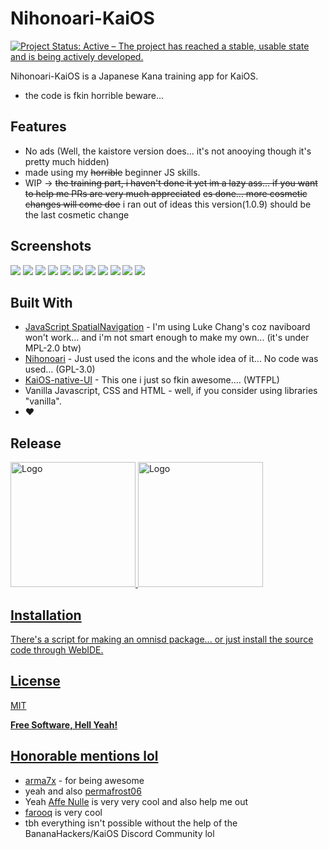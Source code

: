 # Nihonoari-KaiOS

[![Project Status: Active – The project has reached a stable, usable state and is being actively developed.](https://www.repostatus.org/badges/latest/active.svg)](https://www.repostatus.org/#active)


Nihonoari-KaiOS is a Japanese Kana training app for KaiOS.

- the code is fkin horrible beware...

## Features

- No ads (Well, the kaistore version does... it's not anooying though it's pretty much hidden)
- made using my ~~horrible~~ beginner JS skills. 
- WIP -> ~~the training part, i haven't done it yet im a lazy ass... if you want to help me PRs are very much appreciated~~ ~~es done... more cosmetic changes will come doe~~ i ran out of ideas this version(1.0.9) should be the last cosmetic change

## Screenshots

![](https://raw.githubusercontent.com/cyan-2048/Nihonoari-KaiOS/main/screenshots/upload%20to%20KaiStore/mayn.png)
![](https://raw.githubusercontent.com/cyan-2048/Nihonoari-KaiOS/main/screenshots/bfrrrr.png)
![](https://raw.githubusercontent.com/cyan-2048/Nihonoari-KaiOS/main/screenshots/pilika.png)
![](https://raw.githubusercontent.com/cyan-2048/Nihonoari-KaiOS/main/screenshots/upload%20to%20KaiStore/pi.png)
![](https://raw.githubusercontent.com/cyan-2048/Nihonoari-KaiOS/main/screenshots/upload%20to%20KaiStore/tamaka.png)
![](https://raw.githubusercontent.com/cyan-2048/Nihonoari-KaiOS/main/screenshots/upload%20to%20KaiStore/malika.png)
![](https://raw.githubusercontent.com/cyan-2048/Nihonoari-KaiOS/main/screenshots/upload%20to%20KaiStore/shtatishtiks.png)
![](https://raw.githubusercontent.com/cyan-2048/Nihonoari-KaiOS/main/screenshots/3.png)
![](https://raw.githubusercontent.com/cyan-2048/Nihonoari-KaiOS/main/screenshots/4.png)
![](https://raw.githubusercontent.com/cyan-2048/Nihonoari-KaiOS/main/screenshots/5.png)
![](https://raw.githubusercontent.com/cyan-2048/Nihonoari-KaiOS/main/screenshots/6.png)

## Built With
- [JavaScript SpatialNavigation](https://github.com/luke-chang/js-spatial-navigation) - I'm using Luke Chang's coz naviboard won't work... and i'm not smart enough to make my own... (it's under MPL-2.0 btw)
- [Nihonoari](https://github.com/aeri/Nihonoari-App) - Just used the icons and the whole idea of it... No code was used... (GPL-3.0)
- [KaiOS-native-UI](https://github.com/canicjusz/KaiOS-native-UI) - This one i just so fkin awesome.... (WTFPL)
- Vanilla Javascript, CSS and HTML - well, if you consider using libraries "vanilla".
- ❤️

## Release

  <a href="https://store.bananahackers.net/#nihonoari">
    <img src="https://cdn.discordapp.com/attachments/813030840526569472/871547076851425280/konsep.png" alt="Logo" width=200
  </a>
  
  
  <a href="https://www.kaiostech.com/store/apps/?bundle_id=kaios.app.nihonoari">
    <img src="https://cdn.discordapp.com/attachments/813030840526569472/871545602578739200/KaiStore-Badge-Greyscale-Negative.png" alt="Logo" width=200
  </a>

## Installation

There's a script for making an omnisd package...  or just install the source code through WebIDE.

## License

MIT

**Free Software, Hell Yeah!**

## Honorable mentions lol
- [arma7x](https://github.com/arma7x/) - for being awesome
- yeah and also [permafrost06](https://github.com/permafrost06)
- Yeah [Affe Nulle](https://github.com/affenull2345) is very very cool and also help me out
- [farooq](https://github.com/farooqkz/) is very cool
- tbh everything isn't possible without the help of the BananaHackers/KaiOS Discord Community lol

